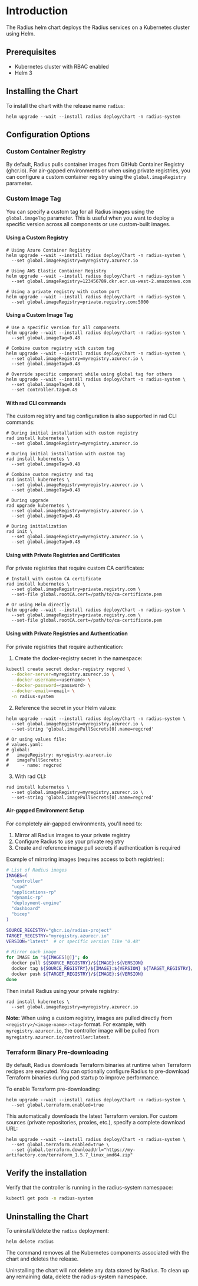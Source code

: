 # Introduction

The Radius helm chart deploys the Radius services on a Kubernetes cluster using Helm.

## Prerequisites

- Kubernetes cluster with RBAC enabled
- Helm 3

## Installing the Chart

To install the chart with the release name `radius`:

```console
helm upgrade --wait --install radius deploy/Chart -n radius-system
```

## Configuration Options

### Custom Container Registry

By default, Radius pulls container images from GitHub Container Registry (ghcr.io). For air-gapped environments or when using private registries, you can configure a custom container registry using the `global.imageRegistry` parameter.

### Custom Image Tag

You can specify a custom tag for all Radius images using the `global.imageTag` parameter. This is useful when you want to deploy a specific version across all components or use custom-built images.

#### Using a Custom Registry

```console
# Using Azure Container Registry
helm upgrade --wait --install radius deploy/Chart -n radius-system \
  --set global.imageRegistry=myregistry.azurecr.io

# Using AWS Elastic Container Registry
helm upgrade --wait --install radius deploy/Chart -n radius-system \
  --set global.imageRegistry=123456789.dkr.ecr.us-west-2.amazonaws.com

# Using a private registry with custom port
helm upgrade --wait --install radius deploy/Chart -n radius-system \
  --set global.imageRegistry=private.registry.com:5000
```

#### Using a Custom Image Tag

```console
# Use a specific version for all components
helm upgrade --wait --install radius deploy/Chart -n radius-system \
  --set global.imageTag=0.48

# Combine custom registry with custom tag
helm upgrade --wait --install radius deploy/Chart -n radius-system \
  --set global.imageRegistry=myregistry.azurecr.io \
  --set global.imageTag=0.48

# Override specific component while using global tag for others
helm upgrade --wait --install radius deploy/Chart -n radius-system \
  --set global.imageTag=0.48 \
  --set controller.tag=0.49
```

#### With rad CLI commands

The custom registry and tag configuration is also supported in rad CLI commands:

```console
# During initial installation with custom registry
rad install kubernetes \
  --set global.imageRegistry=myregistry.azurecr.io

# During initial installation with custom tag
rad install kubernetes \
  --set global.imageTag=0.48

# Combine custom registry and tag
rad install kubernetes \
  --set global.imageRegistry=myregistry.azurecr.io \
  --set global.imageTag=0.48

# During upgrade
rad upgrade kubernetes \
  --set global.imageRegistry=myregistry.azurecr.io \
  --set global.imageTag=0.48

# During initialization
rad init \
  --set global.imageRegistry=myregistry.azurecr.io \
  --set global.imageTag=0.48
```

#### Using with Private Registries and Certificates

For private registries that require custom CA certificates:

```console
# Install with custom CA certificate
rad install kubernetes \
  --set global.imageRegistry=private.registry.com \
  --set-file global.rootCA.cert=/path/to/ca-certificate.pem

# Or using Helm directly
helm upgrade --wait --install radius deploy/Chart -n radius-system \
  --set global.imageRegistry=private.registry.com \
  --set-file global.rootCA.cert=/path/to/ca-certificate.pem
```

#### Using with Private Registries and Authentication

For private registries that require authentication:

1. Create the docker-registry secret in the namespace:

```bash
kubectl create secret docker-registry regcred \
  --docker-server=myregistry.azurecr.io \
  --docker-username=<username> \
  --docker-password=<password> \
  --docker-email=<email> \
  -n radius-system
```

2. Reference the secret in your Helm values:

```console
helm upgrade --wait --install radius deploy/Chart -n radius-system \
  --set global.imageRegistry=myregistry.azurecr.io \
  --set-string 'global.imagePullSecrets[0].name=regcred'

# Or using values file:
# values.yaml:
# global:
#   imageRegistry: myregistry.azurecr.io
#   imagePullSecrets:
#     - name: regcred
```

3. With rad CLI:

```console
rad install kubernetes \
  --set global.imageRegistry=myregistry.azurecr.io \
  --set-string 'global.imagePullSecrets[0].name=regcred'
```

#### Air-gapped Environment Setup

For completely air-gapped environments, you'll need to:

1. Mirror all Radius images to your private registry
2. Configure Radius to use your private registry
3. Create and reference image pull secrets if authentication is required

Example of mirroring images (requires access to both registries):

```bash
# List of Radius images
IMAGES=(
  "controller"
  "ucpd"
  "applications-rp"
  "dynamic-rp"
  "deployment-engine"
  "dashboard"
  "bicep"
)

SOURCE_REGISTRY="ghcr.io/radius-project"
TARGET_REGISTRY="myregistry.azurecr.io"
VERSION="latest"  # or specific version like "0.48"

# Mirror each image
for IMAGE in "${IMAGES[@]}"; do
  docker pull ${SOURCE_REGISTRY}/${IMAGE}:${VERSION}
  docker tag ${SOURCE_REGISTRY}/${IMAGE}:${VERSION} ${TARGET_REGISTRY}/${IMAGE}:${VERSION}
  docker push ${TARGET_REGISTRY}/${IMAGE}:${VERSION}
done
```

Then install Radius using your private registry:

```console
rad install kubernetes \
  --set global.imageRegistry=myregistry.azurecr.io
```

**Note:** When using a custom registry, images are pulled directly from `<registry>/<image-name>:<tag>` format. For example, with `myregistry.azurecr.io`, the controller image will be pulled from `myregistry.azurecr.io/controller:latest`.

### Terraform Binary Pre-downloading

By default, Radius downloads Terraform binaries at runtime when Terraform recipes are executed. You can optionally configure Radius to pre-download Terraform binaries during pod startup to improve performance.

To enable Terraform pre-downloading:

```console
helm upgrade --wait --install radius deploy/Chart -n radius-system \
  --set global.terraform.enabled=true
```

This automatically downloads the latest Terraform version. For custom sources (private repositories, proxies, etc.), specify a complete download URL:

```console
helm upgrade --wait --install radius deploy/Chart -n radius-system \
  --set global.terraform.enabled=true \
  --set global.terraform.downloadUrl="https://my-artifactory.com/terraform_1.5.7_linux_amd64.zip"
```

## Verify the installation

Verify that the controller is running in the radius-system namespace:

```bash
kubectl get pods -n radius-system
```

## Uninstalling the Chart

To uninstall/delete the `radius` deployment:

```console
helm delete radius
```

The command removes all the Kubernetes components associated with the chart and deletes the release.

Uninstalling the chart will not delete any data stored by Radius. To clean up any remaining data, delete the radius-system namespace.
